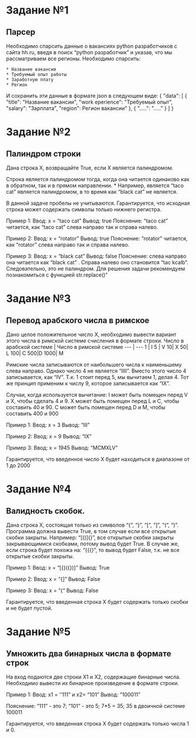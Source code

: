 # Задание №1
## Парсер
Необходимо спарсить данные о вакансиях python разработчиков с сайта hh.ru, введя в поиск “python разработчик” и указав, что мы рассматриваем все регионы. Необходимо спарсить:

    * Название вакансии
    * Требуемый опыт работы
    * Заработную плату
    * Регион

И сохранить эти данные в формате json в следующем виде:
{
    "data": [
        {
            "title": "Название вакансии",
            "work eperience": "Требуемый опыт",
            "salary": "Зарплата",
            "region": Регион вакансии"
        },
        {
            ".....": "....."
        }
   ]
}

# Задание №2
## Палиндром строки

Дана строка X, возвращайте True, если X является палиндромом.

Строка является палиндромом тогда, когда она читается одинаково как в обратном, так и в прямом направлении.
    * Например, является “taco cat” является палиндромом, в то время как “black cat” не является.

В данной задаче пробелы не учитываются.
Гарантируется, что исходная строка может содержать символы только нижнего регистра.

Пример 1:
Ввод: x = “taco cat”
Вывод: true
Пояснение: “taco cat” читается, как “taco cat” слева направо так и справа налево.

Пример 2:
Ввод: x = “rotator”
Вывод: true
Пояснение: “rotator” читается, как “rotator” слева направо так и справа налево.

Пример 3:
Ввод: x = “black cat”
Вывод: false
Пояснение: слева направо она читается как “black cat” . Справа налево оно становится “tac kcalb”.
Следовательно, это не палиндром.
Для решения задачи рекомендуем познакомиться с функцией str.replace()"

# Задание №3
## Перевод арабского числа в римское

Дано целое положительное число X, необходимо вывести вариант этого числа в римской системе счисления в формате строки.
Число в арабской системе | Число в римской системе
--- | ---
1 | I
5 | V
10| X
50| L
100| C
500|D
1000| M

Римские числа записываются от наибольшего числа к наименьшему слева направо.
Однако число 4 не является “IIII”. Вместо этого число 4 записывается, как “IV”. Т.к. 1 стоит перед 5, мы вычитаем 1, делая 4. Тот же принцип применим к числу 9, которое записывается как “IX”.

Случаи, когда используется вычитание:
I может быть помещен перед V и X, чтобы сделать 4 и 9.
X может быть помещен перед L и C, чтобы составить 40 и 90.
C может быть помещен перед D и M, чтобы составить 400 и 900

Пример 1:
Ввод: x = 3
Вывод: “III”

Пример 2:
Ввод: x = 9
Вывод: “IX”

Пример 3:
Ввод: x = 1945
Вывод: “MCMXLV”

Гарантируется, что введенное число X будет находиться в диапазоне от 1 до 2000


# Задание №4
## Валидность скобок.

Дана строка X, состоящая только из символов “{“, “}”, “[“, “]”, “(“, “)”. Программа должна вывести True, в том случае если все открытые скобки закрыты. Например: “[()]{}”, все открытые скобки закрыты закрывающимися скобками, потому вывод будет True. В случае же, если строка будет похожа на: “{{{}”, то вывод будет False, т.к. не все открытые скобки закрыты.

Пример 1:
Ввод: x = “[{}({})]”
Вывод: True

Пример 2:
Ввод: x = “{]”
Вывод: False

Пример 3:
Ввод: x = “{“
Вывод: False

Гарантируется, что введенная строка X будет содержать только скобки и не будет пустой.

# Задание №5
## Умножить два бинарных числа в формате строк

На вход подаются две строки X1 и X2, содержащие бинарные числа.
Необходимо вывести их бинарное произведение в формате строки.

Пример 1:
Ввод: x1 = ‘’111” и x2= “101”
Вывод: “100011”

Пояснение: “111” - это 7; “101” - это 5; 7*5 = 35; 35 в двоичной системе 100011

Гарантируется, что введенная строка X будет содержать только числа 1 и 0.